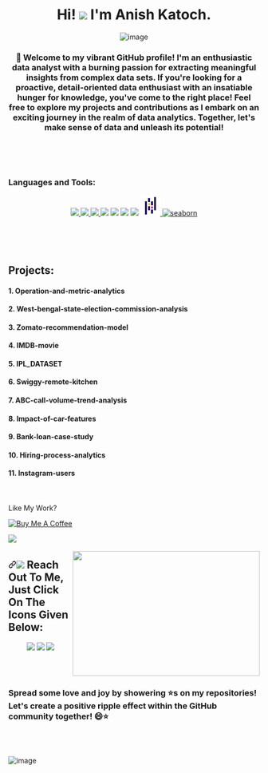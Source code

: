 <h1 align = "center">
  Hi!
  <img src="https://media.giphy.com/media/hvRJCLFzcasrR4ia7z/giphy.gif" width="30px"/> I'm Anish Katoch.
</h1>
<div id="header" align="center">
  
 ![image](https://github.com/anishkatoch/anishkatoch/assets/130006013/78f6f517-db3e-4570-b7eb-82001cd09049)
 
  </div>




<h3  align = "center">
 <b>👋 Welcome to my vibrant GitHub profile! I'm an enthusiastic data analyst with a burning passion for extracting meaningful insights from complex data sets. If you're looking for a proactive, detail-oriented data enthusiast with an insatiable hunger for knowledge, you've come to the right place! Feel free to explore my projects and contributions as I embark on an exciting journey in the realm of data analytics. Together, let's make sense of data and unleash its potential! </b>
</h3>

<br>
<br>
 
 




<br>







 <h3 align="left">Languages and Tools:</h3>
 <p align="center" dir="auto">  
    <a href="https://www.python.org" rel="nofollow"> <img src="https://camo.githubusercontent.com/24303cd2424a9a9c092cb6f3108ae66c45d827c3bb8cac57c93c1831c058e43f/68747470733a2f2f696d672e69636f6e73382e636f6d2f636f6c6f722f34382f3030303030302f707974686f6e2e706e67" data-canonical-src="https://img.icons8.com/color/48/000000/python.png" style="max-width: 100%;"> </a>
    <a href="https://www.mysql.com/" rel="nofollow"> <img src="https://camo.githubusercontent.com/149029be5d632d26129278083a0e1f965fe112b27bb184c0d851a943816a7ee5/68747470733a2f2f696d672e69636f6e73382e636f6d2f666c75656e742f35302f3030303030302f6d7973716c2d6c6f676f2e706e67" data-canonical-src="https://img.icons8.com/fluent/50/000000/mysql-logo.png" style="max-width: 100%;"> </a>
    <a href="https://www.microsoft.com/en-in/microsoft-365/excel" rel="nofollow"><img src="https://camo.githubusercontent.com/6210c820aedc56cac0ff68310216858a28e267c72fbdc89700167caafe3606f6/68747470733a2f2f696d672e69636f6e73382e636f6d2f666c75656e63792f34382f3030303030302f6d6963726f736f66742d657863656c2d323031392e706e67" data-canonical-src="https://img.icons8.com/fluency/48/000000/microsoft-excel-2019.png" style="max-width: 100%;"> </a>
    <a href="https://www.microsoft.com/en-us/microsoft-365/powerpoint" rel="nofollow"> <img src="https://camo.githubusercontent.com/c24d399e4e3f39d7d5a118314f185e5974d3eaeb05181054a0ea8bb34f3cc3f5/68747470733a2f2f696d672e69636f6e73382e636f6d2f636f6c6f722f34382f3030303030302f6d6963726f736f66742d706f776572706f696e742d323031392d2d76312e706e67" data-canonical-src="https://img.icons8.com/color/48/000000/microsoft-powerpoint-2019--v1.png" style="max-width: 100%;"></a>
 <a href="https://www.microsoft.com/en-us/microsoft-365/word" rel="nofollow"> <img src="https://camo.githubusercontent.com/5ad75ab3aeea99e1bfbd691040717d3581cd1422447143c72642b273b2a79f31/68747470733a2f2f696d672e69636f6e73382e636f6d2f696f732d66696c6c65642f35302f3030303030302f6d732d776f72642e706e67" data-canonical-src="https://img.icons8.com/ios-filled/50/000000/ms-word.png" style="max-width: 100%;"></a>
    <a href="https://www.google.com/sheets/about/" rel="nofollow"> <img src="https://camo.githubusercontent.com/0b21570f0719ab8496c49a4c9e800c518ad75a9d73c51760ec11e3e7aea1aa8d/68747470733a2f2f696d672e69636f6e73382e636f6d2f636f6c6f722f34382f3030303030302f676f6f676c652d7368656574732e706e67" data-canonical-src="https://img.icons8.com/color/48/000000/google-sheets.png" style="max-width: 100%;"></a>
    <a href="https://www.microsoft.com/en-in/sql-server/sql-server-downloads" rel="nofollow"> <img src="https://camo.githubusercontent.com/0795475ab521318b4426f7f9830c96d246fd15acd98350cf750dfa0bf3b41848/68747470733a2f2f696d672e69636f6e73382e636f6d2f636f6c6f722f34382f3030303030302f6d6963726f736f66742d73716c2d7365727665722e706e67" data-canonical-src="https://img.icons8.com/color/48/000000/microsoft-sql-server.png" style="max-width: 100%;"></a>
    <a href="https://pandas.pydata.org/" rel="nofollow"> <img src="https://raw.githubusercontent.com/devicons/devicon/2ae2a900d2f041da66e950e4d48052658d850630/icons/pandas/pandas-original.svg" alt="pandas" width="40" height="40" style="max-width: 100%;"> </a> 
    <a href="https://seaborn.pydata.org/" rel="nofollow"> <img src="https://camo.githubusercontent.com/53ae1cb6abbfacfb463f0a0d2fbdb58acad261200cb61f3d32abd7ac0edacded/68747470733a2f2f736561626f726e2e7079646174612e6f72672f5f696d616765732f6c6f676f2d6d61726b2d6c6967687462672e737667" alt="seaborn" width="40" height="40" data-canonical-src="https://seaborn.pydata.org/_images/logo-mark-lightbg.svg" style="max-width: 100%;"> </a>
</p>
 
<br>
<br>


<br>

## Projects:


#### 1. Operation-and-metric-analytics
#### 2. West-bengal-state-election-commission-analysis
#### 3. Zomato-recommendation-model
#### 4. IMDB-movie
#### 5. IPL_DATASET
#### 6. Swiggy-remote-kitchen
#### 7. ABC-call-volume-trend-analysis
#### 8. Impact-of-car-features
#### 9. Bank-loan-case-study
#### 10. Hiring-process-analytics
#### 11. Instagram-users


<br>
<br>
Like My Work?

<a href="https://www.buymeacoffee.com/iampavangandhi" target="_blank"><img src="https://cdn.buymeacoffee.com/buttons/v2/default-yellow.png" alt="Buy Me A Coffee" height="60px" width="217px" ></a>

[![](https://gitwar.herokuapp.com/badge?username=iampavangandhi&label=Gitwar%20Profile%20Score&style=for-the-badge&color=0088cc)](https://gitwar.herokuapp.com/)

<img align="right" height="250" width="375" alt="" src="https://raw.githubusercontent.com/iampavangandhi/iampavangandhi/master/gifs/coder.gif" />



<h2 dir="auto"><a id="user-content--reach-out-to-me-" class="anchor" href="#-reach-out-to-me-" aria-hidden="true"><svg class="octicon octicon-link" viewBox="0 0 16 16" version="1.1" width="16" height="16" aria-hidden="true"><path fill-rule="evenodd" d="M7.775 3.275a.75.75 0 001.06 1.06l1.25-1.25a2 2 0 112.83 2.83l-2.5 2.5a2 2 0 01-2.83 0 .75.75 0 00-1.06 1.06 3.5 3.5 0 004.95 0l2.5-2.5a3.5 3.5 0 00-4.95-4.95l-1.25 1.25zm-4.69 9.64a2 2 0 010-2.83l2.5-2.5a2 2 0 012.83 0 .75.75 0 001.06-1.06 3.5 3.5 0 00-4.95 0l-2.5 2.5a3.5 3.5 0 004.95 4.95l1.25-1.25a.75.75 0 00-1.06-1.06l-1.25 1.25a2 2 0 01-2.83 0z"></path></svg></a><a target="_blank" rel="noopener noreferrer" href="https://camo.githubusercontent.com/ec0df7b334d15078e980be8f26f35f1bd6f004eaa4a121db42fed361360c1817/68747470733a2f2f6d656469612e67697068792e636f6d2f6d656469612f4c6e516a7057614f4e386e68723231764e572f67697068792e676966"><img src="https://camo.githubusercontent.com/ec0df7b334d15078e980be8f26f35f1bd6f004eaa4a121db42fed361360c1817/68747470733a2f2f6d656469612e67697068792e636f6d2f6d656469612f4c6e516a7057614f4e386e68723231764e572f67697068792e676966" width="40" style="max-width: 100%;"></a> <strong>Reach Out To Me, Just Click On The Icons Given Below:</strong> </h2>

<p align="center" dir="auto">
<a href="https://mail.google.com/mail/u/0/#inbox"><img src="https://camo.githubusercontent.com/e260052d80402ee1c3c47c1663259d0d952556860eec8eee4118a46b506f43a3/68747470733a2f2f696d672e69636f6e73382e636f6d2f636f6c6f722f34382f3030303030302f676d61696c2d6e65772e706e67" data-canonical-src="https://img.icons8.com/color/48/000000/gmail-new.png" style="max-width: 100%;"></a>
<a href="https://www.linkedin.com/in/anish-katoch-81701916b/" rel="nofollow"><img src="https://camo.githubusercontent.com/162001cc0747178f47ced6e40de0cd16e375beb9b5fbca4ea3d520ecca78cd85/68747470733a2f2f696d672e69636f6e73382e636f6d2f666c75656e742f34382f3030303030302f6c696e6b6564696e2e706e67" data-canonical-src="https://img.icons8.com/fluent/48/000000/linkedin.png" style="max-width: 100%;"></a>
<a href="https://github.com/anishkatoch"><img src="https://camo.githubusercontent.com/c9de7ec1e54618f8d303a08f58ed31e66323aa28abbb1619c5783bc2735c785e/68747470733a2f2f696d672e69636f6e73382e636f6d2f77696e646f77732f34382f3030303030302f6769746875622e706e67" data-canonical-src="https://img.icons8.com/windows/48/000000/github.png" style="max-width: 100%;"></a>
</p>
<br>
<br>

### **Spread some love and joy by showering ⭐s on my repositories!  Let's create a positive ripple effect within the GitHub community together! 😄⭐**
<br>
<br>



![image](https://github.com/anishkatoch/anishkatoch/assets/130006013/135e0205-7695-4817-93b8-cfc8812ea6fa)


